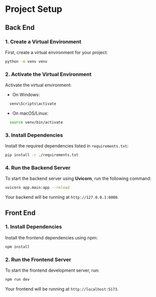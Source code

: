 # Project Setup

## Back End

### 1. Create a Virtual Environment
First, create a virtual environment for your project:
```bash
python -m venv venv
```

### 2. Activate the Virtual Environment
Activate the virtual environment:
- On Windows:
```bash
  venv\Scripts\activate
  ```
  
- On macOS/Linux:
```bash
  source venv/bin/activate
  ```

### 3. Install Dependencies
Install the required dependencies listed in `requirements.txt`:
```bash
pip install -r ./requirements.txt
```

### 4. Run the Backend Server
To start the backend server using **Uvicorn**, run the following command:
```bash
uvicorn app.main:app --reload
```
Your backend will be running at `http://127.0.0.1:8000`.

## Front End

### 1. Install Dependencies
Install the frontend dependencies using npm:
```bash
npm install
```

### 2. Run the Frontend Server
To start the frontend development server, run:
```bash
npm run dev
```
Your frontend will be running at `http://localhost:5173`.

